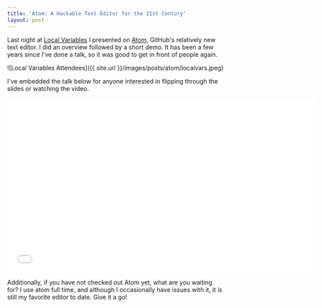 ```yaml
---
title: 'Atom: A Hackable Text Editor for the 21st Century'
layout: post
---
```


Last night at [Local Variables](http://www.meetup.com/localvariables/events/219176565/) I presented on [Atom](http://atom.io), GitHub's relatively new text editor. I did an overview followed by a short demo. It has been a few years since I've done a talk, so it was good to get in front of people again.

![Local Variables Attendees]({{ site.url }}/images/posts/atom/localvars.jpeg)

I've embedded the talk below for anyone interested in flipping through the slides or watching the video.

<p><script async class="speakerdeck-embed" data-id="31f86a9069ae0132dede22511952b5a3" data-ratio="1.77777777777778" src="//speakerdeck.com/assets/embed.js"></script></p>

<p><iframe width="718" height="404" src="//www.youtube.com/embed/hj0R15-5fy8" frameborder="0" allowfullscreen></iframe></p>

Additionally, if you have not checked out Atom yet, what are you waiting for? I use atom full time, and although I occasionally have issues with it, it is still my favorite editor to date. Give it a go!
